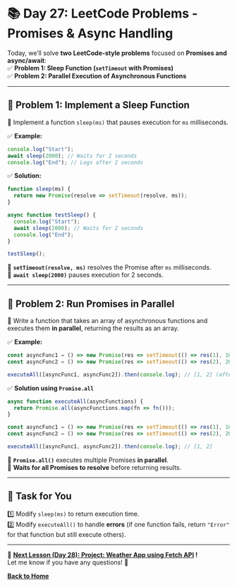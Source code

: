 # **📚 Day 27: LeetCode Problems - Promises & Async Handling**  

Today, we’ll solve **two LeetCode-style problems** focused on **Promises and async/await**:  
✅ **Problem 1: Sleep Function (`setTimeout` with Promises)**  
✅ **Problem 2: Parallel Execution of Asynchronous Functions**  

---

## **🔹 Problem 1: Implement a Sleep Function**  
📌 Implement a function `sleep(ms)` that pauses execution for `ms` milliseconds.  

✅ **Example:**  
```js
console.log("Start");
await sleep(2000); // Waits for 2 seconds
console.log("End"); // Logs after 2 seconds
```

✅ **Solution:**  
```js
function sleep(ms) {
  return new Promise(resolve => setTimeout(resolve, ms));
}

async function testSleep() {
  console.log("Start");
  await sleep(2000); // Waits for 2 seconds
  console.log("End");
}

testSleep();
```
🔹 **`setTimeout(resolve, ms)`** resolves the Promise after `ms` milliseconds.  
🔹 **`await sleep(2000)`** pauses execution for 2 seconds.  

---

## **🔹 Problem 2: Run Promises in Parallel**  
📌 Write a function that takes an array of asynchronous functions and executes them **in parallel**, returning the results as an array.  

✅ **Example:**  
```js
const asyncFunc1 = () => new Promise(res => setTimeout(() => res(1), 1000));
const asyncFunc2 = () => new Promise(res => setTimeout(() => res(2), 2000));

executeAll([asyncFunc1, asyncFunc2]).then(console.log); // [1, 2] (after 2 sec)
```

✅ **Solution using `Promise.all`**  
```js
async function executeAll(asyncFunctions) {
  return Promise.all(asyncFunctions.map(fn => fn()));
}

const asyncFunc1 = () => new Promise(res => setTimeout(() => res(1), 1000));
const asyncFunc2 = () => new Promise(res => setTimeout(() => res(2), 2000));

executeAll([asyncFunc1, asyncFunc2]).then(console.log); // [1, 2]
```
🔹 **`Promise.all()`** executes multiple Promises **in parallel**.  
🔹 **Waits for all Promises to resolve** before returning results.  

---

## **📝 Task for You**  
1️⃣ Modify `sleep(ms)` to return execution time.  
2️⃣ Modify `executeAll()` to handle **errors** (if one function fails, return `"Error"` for that function but still execute others).  

---

🎯 **[Next Lesson (Day 28): **Project:** Weather App using Fetch API](../day_28/) !**  
Let me know if you have any questions! 🚀

[**Back to Home**](../../../)